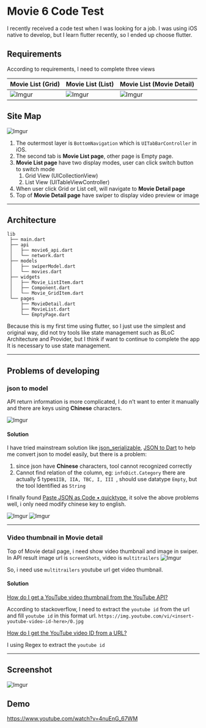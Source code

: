 # Movie 6 Code Test

I recently received a code test when I was looking for a job. I was using iOS native to develop, but I learn flutter recently, so I ended up choose flutter.

## Requirements

According to requirements, I need to complete three views

| Movie List (Grid) | Movie List (List)  |  Movie List (Movie Detail) |
|---|---|---|
| ![Imgur](https://i.imgur.com/wLLrI96.png)| ![Imgur](https://i.imgur.com/8dLgRCL.png)|  ![Imgur](https://i.imgur.com/F9SePYU.png)|

## Site Map
![Imgur](https://i.imgur.com/tM0FFYX.png)


1. The outermost layer is `BottomNavigation` which is `UITabBarController` in iOS.
2. The second tab is **Movie List page**, other page is Empty page.
3. **Movie List page** have two display modes, user can click switch button to switch mode
    1. Grid View (UICollectionView)
    2. List View (UITableViewController)
4. When user click Grid or List cell, will navigate to **Movie Detail page**
5. Top of **Movie Detail page** have swiper to display video preview or image


-------

## Architecture 
```shell
lib
 ├── main.dart
 ├── api
 │   ├── movie6_api.dart
 │   └── network.dart
 ├── models
 │   ├── swiperModel.dart
 │   └── movies.dart
 ├── widgets
 │   ├── Movie_ListItem.dart
 │   ├── Component.dart
 │   └── Movie_GridItem.dart
 └── pages
     ├── MovieDetail.dart
     ├── MovieList.dart
     └── EmptyPage.dart
```

Because this is my first time using flutter, so I just use the simplest and original way, did not try tools like state management such as BLoC Architecture and Provider, but I think if want to continue to complete the app It is necessary to use state management.

-------

## Problems of developing

### json to model 

API return information is more complicated, I do n’t want to enter it manually and there are keys using **Chinese** characters.

![Imgur](https://i.imgur.com/XqZCHi6.png)

#### Solution

I have tried mainstream solution like [json_serializable](https://flutter.dev/docs/development/data-and-backend/json), [JSON to Dart](https://javiercbk.github.io/json_to_dart/) to help me convert json to model easily, but there is a problem:

1. since json have **Chinese** characters, tool cannot recognized correctly
2. Cannot find relation of the column, eg: `infoDict.Category` there are actually 5 types`IIB, IIA, TBC, I, III `, should use datatype `Empty`, but the tool Identified as `String` 


I finally found [Paste JSON as Code • quicktype](https://apps.apple.com/hk/app/paste-json-as-code-quicktype/id1330801220?mt=12), it solve the above problems well, i only need modify chinese key to english.

![Imgur](https://i.imgur.com/dcd0V1h.png)
![Imgur](https://i.imgur.com/6mGlHaI.png)


-------

### Video thumbnail in Movie detail 

Top of  Movie detail page, i need show video thumbnail and image in swiper.
In API result image url is `screenShots`, video is `multitrailers`
![Imgur](https://i.imgur.com/Zn15R0E.png)

So, i need use `multitrailers` youtube url get video thumbnail.

#### Solution

[How do I get a YouTube video thumbnail from the YouTube API?](https://stackoverflow.com/questions/2068344/how-do-i-get-a-youtube-video-thumbnail-from-the-youtube-api)

According to stackoverflow, I need to extract the `youtube id` from the url and fill `youtube id` in this format url. `https://img.youtube.com/vi/<insert-youtube-video-id-here>/0.jpg`

[How do I get the YouTube video ID from a URL?](https://stackoverflow.com/q/3452546/5588637)

I using Regex to extract the `youtube id`

-------

## Screenshot

![Imgur](https://i.imgur.com/ONnU0p5.jpg)

## Demo

https://www.youtube.com/watch?v=4nuEnG_67WM
